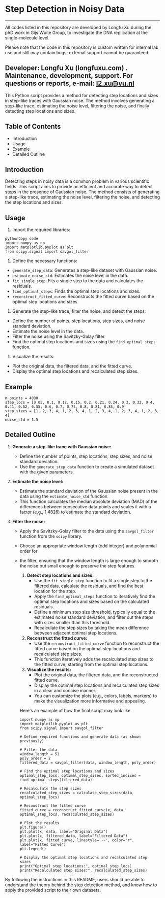 # Step Detection in Noisy Data

---
All codes listed in this repository are developed by Longfu Xu during the phD work in Gijs Wuite Group, to investigate the DNA replication at the single-molecule level.

Please note that the code in this repository is custom written for internal lab use and still may contain bugs; external support cannot be guaranteed.

Developer: Longfu Xu (longfuxu.com) . Maintenance, development, support. For questions or reports, e-mail: l2.xu@vu.nl
---

This Python script provides a method for detecting step locations and sizes in step-like traces with Gaussian noise. The method involves generating a step-like trace, estimating the noise level, filtering the noise, and finally detecting step locations and sizes.

## Table of Contents

- Introduction
- Usage
- Example
- Detailed Outline

## Introduction

Detecting steps in noisy data is a common problem in various scientific fields. This script aims to provide an efficient and accurate way to detect steps in the presence of Gaussian noise. The method consists of generating a step-like trace, estimating the noise level, filtering the noise, and detecting the step locations and sizes.

## Usage

1. Import the required libraries:

```
pythonCopy code
import numpy as np
import matplotlib.pyplot as plt
from scipy.signal import savgol_filter
```

1. Define the necessary functions:

- `generate_step_data`: Generates a step-like dataset with Gaussian noise.
- `estimate_noise_std`: Estimates the noise level in the data.
- `fit_single_step`: Fits a single step to the data and calculates the residuals.
- `find_optimal_steps`: Finds the optimal step locations and sizes.
- `reconstruct_fitted_curve`: Reconstructs the fitted curve based on the optimal step locations and sizes.

1. Generate the step-like trace, filter the noise, and detect the steps:

- Define the number of points, step locations, step sizes, and noise standard deviation.
- Estimate the noise level in the data.
- Filter the noise using the Savitzky-Golay filter.
- Find the optimal step locations and sizes using the `find_optimal_steps` function.

1. Visualize the results:

- Plot the original data, the filtered data, and the fitted curve.
- Display the optimal step locations and recalculated step sizes.

## Example

```
n_points = 4000
step_locs = [0.05, 0.1, 0.12, 0.15, 0.2, 0.21, 0.24, 0.3, 0.32, 0.4, 0.41, 0.52, 0.55, 0.6, 0.7, 0.77, 0.8, 0.81, 0.85, 0.9]
step_sizes = [1, 2, 3, 4, 1, 2, 3, 4, 1, 2, 3, 4, 1, 2, 3, 4, 1, 2, 3, 4]
noise_std = 1.5
```

## Detailed Outline

1. **Generate a step-like trace with Gaussian noise:**

   - Define the number of points, step locations, step sizes, and noise standard deviation.
   - Use the `generate_step_data` function to create a simulated dataset with the given parameters.

2. **Estimate the noise level:**

   - Estimate the standard deviation of the Gaussian noise present in the data using the `estimate_noise_std` function.
   - This function calculates the median absolute deviation (MAD) of the differences between consecutive data points and scales it with a factor (e.g., 1.4826) to estimate the standard deviation.

3. **Filter the noise:**

   - Apply the Savitzky-Golay filter to the data using the `savgol_filter` function from the `scipy` library.

   - Choose an appropriate window length (odd integer) and polynomial order for 

   - the filter, ensuring that the window length is large enough to smooth the noise but small enough to preserve the step features.

     1. **Detect step locations and sizes:**
        - Use the `fit_single_step` function to fit a single step to the filtered data, calculate the residuals, and find the best location for the step.
        - Apply the `find_optimal_steps` function to iteratively find the optimal step locations and sizes based on the calculated residuals.
        - Define a minimum step size threshold, typically equal to the estimated noise standard deviation, and filter out the steps with sizes smaller than this threshold.
        - Recalculate the step sizes by taking the mean difference between adjacent optimal step locations.
     2. **Reconstruct the fitted curve:**
        - Use the `reconstruct_fitted_curve` function to reconstruct the fitted curve based on the optimal step locations and recalculated step sizes.
        - This function iteratively adds the recalculated step sizes to the fitted curve, starting from the optimal step locations.
     3. **Visualize the results:**
        - Plot the original data, the filtered data, and the reconstructed fitted curve.
        - Display the optimal step locations and recalculated step sizes in a clear and concise manner.
        - You can customize the plots (e.g., colors, labels, markers) to make the visualization more informative and appealing.

     Here's an example of how the final script may look like:

     ```
     import numpy as np
     import matplotlib.pyplot as plt
     from scipy.signal import savgol_filter
     
     # Define required functions and generate data (as shown previously)
     
     # Filter the data
     window_length = 51
     poly_order = 2
     filtered_data = savgol_filter(data, window_length, poly_order)
     
     # Find the optimal step locations and sizes
     optimal_step_locs, optimal_step_sizes, sorted_indices = find_optimal_steps(filtered_data)
     
     # Recalculate the step sizes
     recalculated_step_sizes = calculate_step_sizes(data, optimal_step_locs)
     
     # Reconstruct the fitted curve
     fitted_curve = reconstruct_fitted_curve(x, data, optimal_step_locs, recalculated_step_sizes)
     
     # Plot the results
     plt.figure()
     plt.plot(x, data, label="Original Data")
     plt.plot(x, filtered_data, label="Filtered Data")
     plt.plot(x, fitted_curve, linestyle='--', color="r", label="Fitted Curve")
     plt.legend()
     
     # Display the optimal step locations and recalculated step sizes
     print("Optimal step locations:", optimal_step_locs)
     print("Recalculated step sizes:", recalculated_step_sizes)
     ```
     
By following the instructions in this README, users should be able to understand the theory behind the step detection method, and know how to apply the provided script to their own datasets.